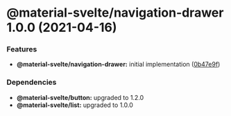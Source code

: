 # @material-svelte/navigation-drawer 1.0.0 (2021-04-16)


### Features

* **@material-svelte/navigation-drawer:** initial implementation ([0b47e9f](https://github.com/material-svelte/material-svelte/commit/0b47e9f7c26f999ad53ca0e814e9fa8947b56a9c))





### Dependencies

* **@material-svelte/button:** upgraded to 1.2.0
* **@material-svelte/list:** upgraded to 1.0.0
